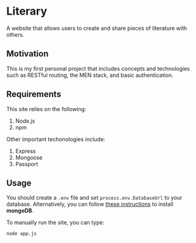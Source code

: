 # Literary
A website that allows users to create and share pieces of literature with others.

## Motivation
This is my first personal project that includes concepts and technologies such as RESTful routing, the MEN stack, and basic authentication.

## Requirements
This site relies on the following:

1. Node.js
2. npm

Other important techonologies include:

1. Express
2. Mongoose
3. Passport

## Usage
You should create a `.env` file and set `process.env.DatabaseUrl` to your database. Alternatively, you can follow [these instructions](https://docs.mongodb.com/manual/administration/install-community/) to install **mongoDB**.

To manually run the site, you can type:

	node app.js
